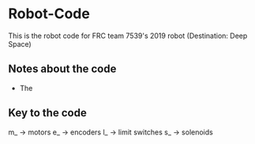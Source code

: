 # Robot-Code

This is the robot code for FRC team 7539's 2019 robot (Destination: Deep Space)

## Notes about the code
* The

## Key to the code
m_<motor name> -> motors
e_<encoder name> -> encoders
l_<limit switch name> -> limit switches
s_<solenoid name> -> solenoids

